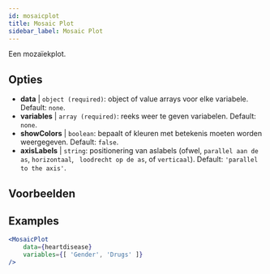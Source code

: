 ```yaml
---
id: mosaicplot
title: Mosaic Plot
sidebar_label: Mosaic Plot
---
```


Een mozaïekplot.

## Opties

* __data__ | `object (required)`: object of value arrays voor elke variabele. Default: `none`.
* __variables__ | `array (required)`: reeks weer te geven variabelen. Default: `none`.
* __showColors__ | `boolean`: bepaalt of kleuren met betekenis moeten worden weergegeven. Default: `false`.
* __axisLabels__ | `string`: positionering van aslabels (ofwel, `parallel aan de as`, `horizontaal`, ` loodrecht op de as`, of `verticaal`). Default: `'parallel to the axis'`.


## Voorbeelden

## Examples

```jsx live
<MosaicPlot
    data={heartdisease} 
    variables={[ 'Gender', 'Drugs' ]}
/>
```
